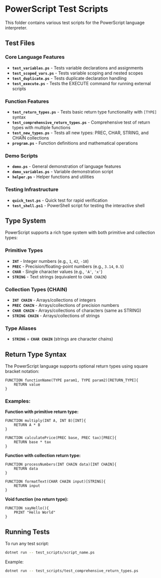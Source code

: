 # PowerScript Test Scripts

This folder contains various test scripts for the PowerScript language interpreter.

## Test Files

### Core Language Features
- **`test_variables.ps`** - Tests variable declarations and assignments
- **`test_scoped_vars.ps`** - Tests variable scoping and nested scopes
- **`test_duplicate.ps`** - Tests duplicate declaration handling
- **`test_execute.ps`** - Tests the EXECUTE command for running external scripts

### Function Features
- **`test_return_types.ps`** - Tests basic return type functionality with `[TYPE]` syntax
- **`test_comprehensive_return_types.ps`** - Comprehensive test of return types with multiple functions
- **`test_new_types.ps`** - Tests all new types: PREC, CHAR, STRING, and CHAIN collections
- **`program.ps`** - Function definitions and mathematical operations

### Demo Scripts
- **`demo.ps`** - General demonstration of language features
- **`demo_variables.ps`** - Variable demonstration script
- **`helper.ps`** - Helper functions and utilities

### Testing Infrastructure
- **`quick_test.ps`** - Quick test for rapid verification
- **`test_shell.ps1`** - PowerShell script for testing the interactive shell

## Type System

PowerScript supports a rich type system with both primitive and collection types:

### Primitive Types
- **`INT`** - Integer numbers (e.g., `1`, `42`, `-10`)
- **`PREC`** - Precision/floating-point numbers (e.g., `3.14`, `0.5`)
- **`CHAR`** - Single character values (e.g., `'A'`, `'x'`)
- **`STRING`** - Text strings (equivalent to `CHAR CHAIN`)

### Collection Types (CHAIN)
- **`INT CHAIN`** - Arrays/collections of integers
- **`PREC CHAIN`** - Arrays/collections of precision numbers
- **`CHAR CHAIN`** - Arrays/collections of characters (same as STRING)
- **`STRING CHAIN`** - Arrays/collections of strings

### Type Aliases
- **`STRING`** = **`CHAR CHAIN`** (strings are character chains)

## Return Type Syntax

The PowerScript language supports optional return types using square bracket notation:

```powerscript
FUNCTION functionName(TYPE param1, TYPE param2)[RETURN_TYPE]{
    RETURN value
}
```

### Examples:

**Function with primitive return type:**
```powerscript
FUNCTION multiply(INT A, INT B)[INT]{
    RETURN A * B
}

FUNCTION calculatePrice(PREC base, PREC tax)[PREC]{
    RETURN base * tax
}
```

**Function with collection return type:**
```powerscript
FUNCTION processNumbers(INT CHAIN data)[INT CHAIN]{
    RETURN data
}

FUNCTION formatText(CHAR CHAIN input)[STRING]{
    RETURN input
}
```

**Void function (no return type):**
```powerscript
FUNCTION sayHello(){
    PRINT "Hello World"
}
```

## Running Tests

To run any test script:
```bash
dotnet run -- test_scripts/script_name.ps
```

Example:
```bash
dotnet run -- test_scripts/test_comprehensive_return_types.ps
```